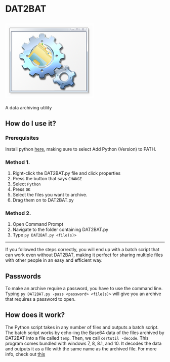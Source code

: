 # DAT2BAT
![](Img/logo.png)
---
A data archiving utility

## How do I use it?
### Prerequisites
Install python [here](https://www.python.org/downloads/), making sure to select Add Python (Version) to PATH.
### Method 1.
1. Right-click the DAT2BAT.py file and click properties
2. Press the button that says ```CHANGE```
3. Select ```Python```
4. Press ```OK```
5. Select the files you want to archive.
6. Drag them on to DAT2BAT.py
### Method 2.
1. Open Command Prompt
2. Navigate to the folder containing DAT2BAT.py
3. Type ```py DAT2BAT.py <file(s)>```
---
If you followed the steps correctly, you will end up with a batch script that can work even without DAT2BAT, making it perfect for sharing multiple files with other people in an easy and efficient way.

## Passwords

To make an archive require a password, you have to use the command line. Typing ```py DAT2BAT.py -pass <password> <file(s)>``` will give you an archive that requires a password to open.

## How does it work?
The Python script takes in any number of files and outputs a batch script. The batch script works by echo-ing the Base64 data of the files archived by DAT2BAT into a file called ```temp```. Then, we call ```certutil -decode```. This program comes bundled with windows 7, 8, 8.1, and 10. It decodes the data and outputs it as a file with the same name as the archived file. For more info, check out [this](Doc/DEV.md)
